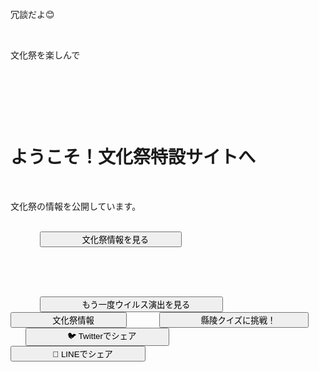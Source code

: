 <!DOCTYPE html>
<html lang="ja">
<head>
    <meta charset="UTF-8" />
    <title>文化祭まとめサイト</title>
    <meta name="viewport" content="width=device-width, initial-scale=1.0" />
    <link rel="icon" href="favicon.ico" type="image/x-icon">
    <link href="https://fonts.googleapis.com/css2?family=Noto+Sans+JP:wght@300;400;500;700&display=swap" rel="stylesheet">
    <style>
        :root {
            --primary-color: #4CAF50;
            --primary-hover-color: #45a049;
            --secondary-color: #007bff;
            --secondary-hover-color: #0056b3;
            --text-dark: #333;
            --text-light: #f8f8f8;
            --background-gradient-start: #e0f7fa;
            --background-gradient-end: #c8e6c9;
            --shadow-light: rgba(0, 0, 0, 0.1);
            --shadow-medium: rgba(0, 0, 0, 0.2);
            --accent-color: #ff9800;
        }

        body {
            margin: 0;
            font-family: 'Noto Sans JP', 'Segoe UI', Tahoma, Geneva, Verdana, sans-serif;
            background: linear-gradient(135deg, var(--background-gradient-start) 0%, var(--background-gradient-end) 100%);
            color: var(--text-dark);
            text-align: center;
            min-height: 100vh;
            display: flex;
            flex-direction: column;
            justify-content: center;
            align-items: center;
            user-select: none;
            overflow: hidden;
            transition: opacity 0.5s ease-in-out;
            opacity: 0;
        }

        body.loaded {
            opacity: 1;
        }

        body.virus-active {
            background-color: #000 !important;
            margin: 0 !important;
            padding: 0 !important;
            overflow: hidden !important;
            opacity: 1 !important;
        }

        .hidden {
            display: none !important;
        }

        #initial-screen {
            background: linear-gradient(135deg, var(--background-gradient-start) 0%, var(--background-gradient-end) 100%);
            color: var(--text-dark);
            height: 100vh;
            width: 100vw;
            position: fixed;
            top: 0;
            left: 0;
            z-index: 9997;
            display: flex;
            flex-direction: column;
            justify-content: center;
            align-items: center;
            padding: 1.5rem;
            box-sizing: border-box;
            animation: fadeInScale 0.8s ease-out forwards;
        }

        #initial-screen h1 {
            font-size: 2.8rem;
            color: var(--primary-color);
            margin-bottom: 2.5rem;
            text-shadow: 2px 2px 4px rgba(0,0,0,0.1);
            line-height: 1.3;
        }

        #initial-screen p {
            font-size: 1.2rem;
            margin-bottom: 3rem;
            max-width: 600px;
            line-height: 1.6;
        }

        #virus-screen {
            position: fixed;
            top: 0;
            left: 0;
            right: 0;
            bottom: 0;
            width: 100vw;
            height: 100vh;
            background-color: #000;
            color: #ff3300;
            z-index: 999999;
            font-family: 'Courier New', Courier, monospace;
            font-size: 1.2rem;
            overflow: hidden;
            text-align: center;
            display: flex;
            flex-direction: column;
            align-items: center;
            justify-content: center;
            box-sizing: border-box;
            pointer-events: auto; /* 操作可能に */
            animation: noise 0.1s infinite, flicker 0.2s infinite alternate;
            text-shadow: 0 0 5px #ff0000, 0 0 15px #ff0000;
        }

        #virus-screen::before {
            content: '';
            position: absolute;
            top: 0;
            left: 0;
            width: 100%;
            height: 100%;
            background-color: rgba(255, 0, 0, 0.2);
            background-image: url('data:image/png;base64,iVBORw0KGgoAAAANSUhEUgAAAAQAAAAECAYAAACp8da+AAAAAXNSR0IArs4c6QAAABJJREFUGFdjYGBgYGBgYGAAAgABAAyW/71mAAAAAElFTkSuQmCC');
            background-size: 2px 2px;
            opacity: 0.7;
            pointer-events: none;
            z-index: -1;
        }

        #virus-screen h2 {
            font-size: 2.8rem;
            margin-bottom: 2rem;
            animation: blink-fast 0.3s infinite alternate, glitch 0.5s infinite alternate;
            width: 90%;
            text-align: center;
            box-sizing: border-box;
            text-shadow: 0 0 15px #f00, 0 0 30px #f00;
        }

        #countdown {
            font-size: 7rem;
            font-weight: bold;
            color: #00ff00;
            text-shadow: 0 0 8px #00ff00, 0 0 25px #00ff00;
            margin-bottom: 1.5rem;
            width: 90%;
            text-align: center;
            box-sizing: border-box;
            animation: glitch 0.3s infinite alternate, scanlines 0.1s infinite;
        }

        #reveal-message {
            font-size: 1.5rem;
            color: #f0f0f0;
            background-color: rgba(0, 0, 0, 0.85);
            padding: 1.5rem;
            border-radius: 8px;
            display: none;
            margin-top: 2rem;
            animation: fade-in 0.8s forwards;
            max-width: 85%;
            box-sizing: border-box;
            text-align: center;
            line-height: 1.6;
            border: 1px solid rgba(255, 255, 255, 0.2);
        }

        @keyframes fade-in {
            from { opacity: 0; }
            to { opacity: 1; }
        }

        @keyframes blink-fast {
            0% { opacity: 1; }
            49% { opacity: 1; }
            50% { opacity: 0.5; }
            100% { opacity: 1; }
        }

        @keyframes glitch {
            0% { transform: translate(0); }
            20% { transform: translate(2px, -2px); }
            40% { transform: translate(-1px, 1px); }
            60% { transform: translate(-2px, -1px); }
            80% { transform: translate(1px, 2px); }
            100% { transform: translate(0); }
        }

        @keyframes noise {
            0% { opacity: 0.05; }
            10% { opacity: 0.1; }
            20% { opacity: 0.08; }
            30% { opacity: 0.15; }
            40% { opacity: 0.03; }
            50% { opacity: 0.12; }
            60% { opacity: 0.07; }
            70% { opacity: 0.18; }
            80% { opacity: 0.06; }
            90% { opacity: 0.11; }
            100% { opacity: 0.04; }
        }

        @keyframes flicker {
            0%, 100% { opacity: 1; }
            50% { opacity: 0.8; }
        }

        @keyframes scanlines {
            0% { background-position: 0 0; }
            100% { background-position: 0 20px; }
        }

        #relief-screen {
            background: linear-gradient(45deg, #e0f7fa, #b2ebf2);
            color: #006064;
            height: 100vh;
            width: 100vw;
            position: fixed;
            top: 0;
            left: 0;
            z-index: 9998;
            justify-content: center;
            align-items: center;
            flex-direction: column;
            font-size: 2rem;
            font-weight: 500;
            display: none;
            user-select: text;
            animation: fade-in 0.8s ease-in-out;
            text-shadow: 1px 1px 3px rgba(0,0,0,0.1);
        }

        #relief-screen p {
            margin: 0.8rem 0;
        }

        #main {
            padding: 2.5rem;
            background: transparent;
            min-height: 100vh;
            width: 100vw;
            position: fixed;
            top: 0;
            left: 0;
            color: var(--text-dark);
            user-select: none;
            display: none;
            border-radius: 16px;
            box-shadow: none;
            margin-top: 0;
            box-sizing: border-box;
            animation: fadeInScale 0.8s ease-out forwards;
            justify-content: center;
            align-items: center;
            flex-direction: column;
        }

        #main.visible {
            display: flex;
        }

        .nav-buttons {
            display: flex;
            flex-direction: column;
            justify-content: center;
            align-items: center;
            gap: 1.5rem;
            width: 100%;
            max-width: 400px;
        }

        .nav-buttons button {
            width: 90%;
            max-width: 300px;
            background-color: var(--secondary-color);
            border: none;
            padding: 1.4rem 2rem;
            font-size: 1.6rem;
            font-weight: 600;
            border-radius: 10px;
            color: var(--text-light);
            cursor: pointer;
            box-shadow: 0 6px 12px var(--shadow-medium);
            transition: background-color 0.3s ease, transform 0.2s ease, box-shadow 0.3s ease;
            letter-spacing: 0.5px;
            display: flex;
            align-items: center;
            justify-content: center;
            gap: 0.8rem;
            white-space: nowrap;
            box-sizing: border-box;
        }

        .nav-buttons button:hover {
            background-color: var(--secondary-hover-color);
            transform: translateY(-3px) scale(1.02);
            box-shadow: 0 8px 16px var(--shadow-medium);
        }

        .share-icon {
            font-size: 1.6rem;
        }

        @media (max-width: 768px) {
            .nav-buttons button {
                padding: 1.2rem 1.8rem;
                font-size: 1.4rem;
            }
            .share-icon {
                font-size: 1.4rem;
            }
            #virus-screen h2 {
                font-size: 2.2rem;
            }
            #countdown {
                font-size: 5rem;
            }
            #reveal-message {
                font-size: 1.2rem;
                padding: 1.2rem;
            }
            #initial-screen h1 {
                font-size: 2.2rem;
                margin-bottom: 2rem;
            }
            #initial-screen p {
                font-size: 1.1rem;
                margin-bottom: 2rem;
            }
        }

        @media (max-width: 480px) {
            .nav-buttons {
                gap: 1rem;
            }
            .nav-buttons button {
                width: 95%;
                padding: 1rem 1.5rem;
                font-size: 1.3rem;
                max-width: none;
            }
            .share-icon {
                font-size: 1.3rem;
            }
            #virus-screen h2 {
                font-size: 1.8rem;
                margin-bottom: 0.8rem;
            }
            #countdown {
                font-size: 4rem;
            }
            #reveal-message {
                font-size: 1rem;
                padding: 0.8rem;
            }
            #initial-screen h1 {
                font-size: 1.8rem;
                margin-bottom: 1.5rem;
            }
            #initial-screen p {
                font-size: 1.0rem;
                margin-bottom: 1.5rem;
            }
        }
    </style>
</head>
<body>
    <div id="virus-screen" role="alert" aria-live="assertive" aria-atomic="true" class="hidden"></div>

    <div id="relief-screen" class="hidden" role="region" aria-live="polite" aria-atomic="true">
        <p>冗談だよ😊</p>
        <p>文化祭を楽しんで</p>
    </div>

    <div id="initial-screen" role="region" aria-label="文化祭特設サイトへようこそ">
        <h1>ようこそ！文化祭特設サイトへ</h1>
        <p>文化祭の情報を公開しています。</p>
        <div class="nav-buttons">
            <button id="trigger-virus-btn" type="button">
                <span class="share-icon"></span> 文化祭情報を見る
            </button>
        </div>
    </div>

    <div id="main" role="main" aria-label="文化祭まとめコンテンツ" class="hidden">
        <div class="nav-buttons">
            <button id="repeat-virus-btn" type="button">
                <span class="share-icon"></span> もう一度ウイルス演出を見る
            </button>
            <button id="show-bunkasai-info-btn" type="button">
                <span class="share-icon"></span> 文化祭情報
            </button>
            <button id="show-quiz-minigame-btn" type="button">
                <span class="share-icon"></span> 縣陵クイズに挑戦！
            </button>
            <button data-sns="x" class="share-btn" type="button">
                <span class="share-icon">🐦</span> Twitterでシェア
            </button>
            <button data-sns="line" class="share-btn" type="button">
                <span class="share-icon">💬</span> LINEでシェア
            </button>
        </div>
    </div>

    <script>
        document.addEventListener("DOMContentLoaded", () => {
            const LOCAL_STORAGE_KEY = "bunkasai_visited";
            const VIRUS_COUNTDOWN_SECONDS = 5;
            const QUIZ_SITE_URL = "https://miyashitt.github.io/Quiz/";
            const BUNKASAI_INSTAGRAM_URL = "https://www.instagram.com/kenryo_fes_78th?utm_source=ig_web_button_share_sheet&igsh=MWkyZDRrbjRuYnl6ag==";

            const body = document.body;
            const initialScreen = document.getElementById("initial-screen");
            const virusScreen = document.getElementById("virus-screen");
            const reliefScreen = document.getElementById("relief-screen");
            const mainScreen = document.getElementById("main");

            const triggerVirusBtn = document.getElementById("trigger-virus-btn");
            const repeatVirusBtn = document.getElementById("repeat-virus-btn");
            const showBunkasaiInfoBtn = document.getElementById("show-bunkasai-info-btn");
            const showQuizMinigameBtn = document.getElementById("show-quiz-minigame-btn");
            const shareButtons = document.querySelectorAll('.share-btn');

            // アラーム音関連コードは削除済み

            function showScreen(screenToShow) {
                [initialScreen, virusScreen, reliefScreen, mainScreen].forEach(screen => {
                    if (screen === screenToShow) {
                        screen.classList.remove("hidden");
                        if(screen === mainScreen) screen.classList.add("visible");
                    } else {
                        screen.classList.add("hidden");
                        if(screen === mainScreen) screen.classList.remove("visible");
                    }
                });
            }

            function startVirusSimulation() {
                let countdown = VIRUS_COUNTDOWN_SECONDS;

                virusScreen.innerHTML = `
                    <h2><span style="color:red;">警告!!!</span> デバイスはウイルスに侵害されました。</h2>
                    <div id="countdown" style="color: #00FF00;" aria-live="assertive" aria-atomic="true">${countdown}</div>
                    <div id="reveal-message" class="hidden" style="color:#f0f0f0; background-color:rgba(0,0,0,0.85); padding:1.5rem; border-radius:8px; margin-top:2rem; max-width:85%; box-sizing:border-box; text-align:center; line-height:1.6; border:1px solid rgba(255,255,255,0.2);">
                        <h3>これは文化祭の告知です！</h3>
                        <p><strong>文化祭の日程や見どころはInstagram公式アカウントをチェック！</strong></p>
                        <p>最新情報をGETして文化祭を楽しもう！</p>
                        <p>※偽のウイルス演出はこれで終了です。</p>
                        <a href="${BUNKASAI_INSTAGRAM_URL}" target="_blank" rel="noopener noreferrer" style="color:#66ccff; text-decoration:underline; font-weight:bold;">Instagram公式アカウントへ</a>
                    </div>
                `;

                body.classList.add("virus-active");
                showScreen(virusScreen);

                virusScreen.style.pointerEvents = "auto";

                const countdownElement = document.getElementById("countdown");
                const revealMessage = document.getElementById("reveal-message");

                function runCountdown() {
                    if (countdownElement) {
                        countdownElement.textContent = countdown;
                    }
                    if (countdown <= 0) {
                        if(countdownElement) countdownElement.classList.add("hidden");
                        if(revealMessage) revealMessage.classList.remove("hidden");

                        setTimeout(() => {
                            showScreen(reliefScreen);

                            setTimeout(() => {
                                showScreen(mainScreen);
                                body.classList.remove("virus-active");
                                localStorage.setItem(LOCAL_STORAGE_KEY, "true");
                            }, 3000);
                        }, 3000);
                    } else {
                        countdown--;
                        setTimeout(runCountdown, 1000);
                    }
                }

                runCountdown();
            }

            // 初期表示
            body.classList.add("loaded");
            if(localStorage.getItem(LOCAL_STORAGE_KEY) === "true") {
                showScreen(mainScreen);
            } else {
                showScreen(initialScreen);
            }

            triggerVirusBtn.addEventListener("click", () => {
                startVirusSimulation();
            });

            repeatVirusBtn.addEventListener("click", () => {
                localStorage.removeItem(LOCAL_STORAGE_KEY);
                startVirusSimulation();
            });

            showBunkasaiInfoBtn.addEventListener("click", () => {
                window.open(BUNKASAI_INSTAGRAM_URL, "_blank");
            });

            showQuizMinigameBtn.addEventListener("click", () => {
                window.open(QUIZ_SITE_URL, "_blank");
            });

            shareButtons.forEach(button => {
                button.addEventListener('click', () => {
                    const sns = button.dataset.sns;
                    const url = encodeURIComponent(window.location.href);
                    const text = encodeURIComponent("私たちの文化祭の特設サイトを見てね！\n#文化祭 #高校生活");
                    let shareUrl = '';

                    switch (sns) {
                        case 'x':
                            shareUrl = `https://twitter.com/intent/tweet?url=${url}&text=${text}`;
                            break;
                        case 'line':
                            shareUrl = `https://social-plugins.line.me/lineit/share?url=${url}&text=${text}`;
                            break;
                    }

                    if(shareUrl){
                        window.open(shareUrl, '_blank');
                    }
                });
            });
        });
    </script>
</body>
</html>
